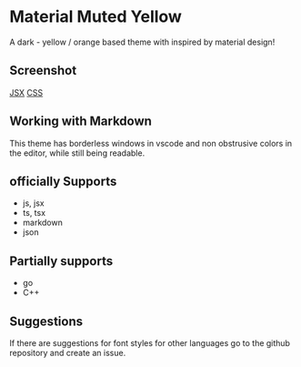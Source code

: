 # Material Muted Yellow

A dark - yellow / orange based theme with inspired by material design!

## Screenshot

[JSX](/docs/images/mm-theme-jsx.png)
[CSS](/docs/images/mm-theme-css.png)

## Working with Markdown

This theme has borderless windows in vscode and non obstrusive colors in the editor, while still being readable.

## officially Supports

- js, jsx
- ts, tsx
- markdown
- json

## Partially supports

- go
- C++

## Suggestions

If there are suggestions for font styles for other languages go to the github repository and create an issue.
